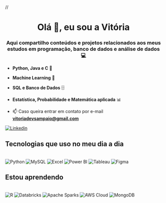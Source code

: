 //<h1 align="center">Olá 👋, eu sou a Vitória</h1>
<h3 align="center">Aqui compartilho conteúdos e projetos relacionados aos meus estudos em programação, banco de dados e análise de dados💻</h3>

- **Python, Java e C** 🐍
- **Machine Learning** 🤖
- **SQL e Banco de Dados** 🗄️
- **Estatística, Probabilidade e Matemática aplicada** 📊

- 📫 Caso queira entrar em contato por e-mail **vitoriadevsampaio@gmail.com**

[![Linkedin](https://img.shields.io/badge/LinkedIn-0077B5?style=for-the-badge&logo=linkedin&logoColor=white)](https://www.linkedin.com/in/vitoria-sampaio-alves/)

## Tecnologias que uso no meu dia a dia
 <div style="display: inline_block"><br/>
 <img align="center" alt="Python" src="https://img.shields.io/badge/Python-3776AB?style=for-the-badge&logo=python&logoColor=white"/>
 <img align="center" alt="MySQL" src="https://img.shields.io/badge/MySQL-00000F?style=for-the-badge&logo=mysql&logoColor=white"/>
 <img align="center" alt="Excel" src="https://img.shields.io/badge/Microsoft_Excel-217346?style=for-the-badge&logo=microsoft-excel&logoColor=white"/>
 <img align="center" alt="Power BI" src="https://img.shields.io/badge/power_bi-F2C811?style=for-the-badge&logo=powerbi&logoColor=black"/>
 <img align="center" alt="Tableau" src="https://img.shields.io/badge/Tableau-E97627?style=for-the-badge&logo=Tableau&logoColor=white"/>
 <img align="center" alt="Figma" src="https://img.shields.io/badge/Figma-F24E1E?style=for-the-badge&logo=figma&logoColor=white"/>
 </div>
 
## Estou aprendendo 
  <div style="display: inline_block"><br/>
 <img align="center" alt="R" src="https://img.shields.io/badge/R-276DC3?style=for-the-badge&logo=r&logoColor=white"/>
 <img align="center" alt="Databricks" src="https://img.shields.io/badge/Databricks-FF3621?style=for-the-badge&logo=Databricks&logoColor=white"/>
 <img align="center" alt="Apache Sparks" src="https://img.shields.io/badge/Apache%20Spark-FDEE21?style=flat-square&logo=apachespark&logoColor=black"/> 
 <img align="center" alt="AWS Cloud" src="https://img.shields.io/badge/Amazon_AWS-FF9900?style=for-the-badge&logo=amazonaws&logoColor=white"/>
 <img align="center" alt="MongoDB" src="https://img.shields.io/badge/MongoDB-4EA94B?style=for-the-badge&logo=mongodb&logoColor=white"/>
 </div>
